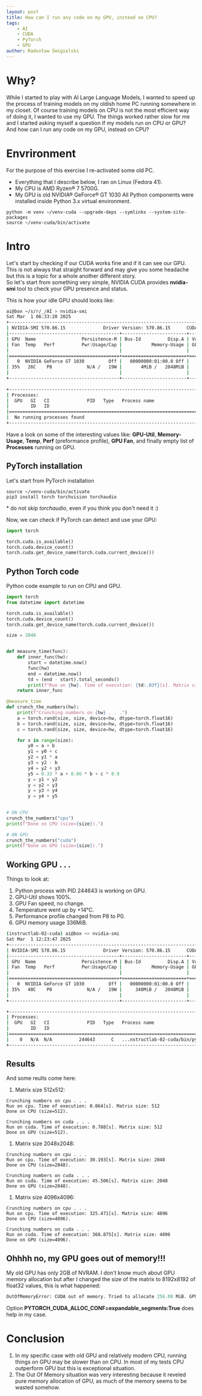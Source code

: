 ```yaml
---
layout: post
title: How can I run any code on my GPU, instead on CPU?
tags:
    - AI
    - CUDA
    - PyTorch
    - GPU
author: Radosław Śmigielski
---
```


Why?
====
While I started to play with AI Large Language Models, I wanted to speed up the process
of training models on my oldish home PC running somewhere in my closet. Of course training
models on CPU is not the most efficient way of doing it, I wanted to use my GPU.
The things worked rather slow for me and I started asking myself a question if my models
run on CPU or GPU? And how can I run any code on my GPU, instead on CPU?

Envrironment
============
For the purpose of this exercise I re-activated some old PC.
* Everything that I describe below, I ran on Linux (Fedora 41).
* My CPU is AMD Ryzen® 7 5700G.
* My GPU is old NVIDIA® GeForce® GT 1030
All Python components were installed inside Python 3.x virtual environment.
```
python -m venv ~/venv-cuda --upgrade-deps --symlinks --system-site-packages
source ~/venv-cuda/bin/activate
```

Intro
=====
Let's start by checking if our CUDA works fine and if it can see our GPU.
This is not always that straight forward and may give you some headache but this is a topic
for a whole another different story.  
So let's start from something very simple, NVIDIA CUDA provides __nvidia-smi__
tool to check your GPU presence and status.

This is how your idle GPU should looks like:
```bash
ai@box ~/s/r/_/AI > nvidia-smi
Sat Mar  1 06:33:20 2025
+-----------------------------------------------------------------------------------------+
| NVIDIA-SMI 570.86.15              Driver Version: 570.86.15      CUDA Version: 12.8     |
|-----------------------------------------+------------------------+----------------------+
| GPU  Name                 Persistence-M | Bus-Id          Disp.A | Volatile Uncorr. ECC |
| Fan  Temp   Perf          Pwr:Usage/Cap |           Memory-Usage | GPU-Util  Compute M. |
|                                         |                        |               MIG M. |
|=========================================+========================+======================|
|   0  NVIDIA GeForce GT 1030         Off |   00000000:01:00.0 Off |                  N/A |
| 35%   26C    P8             N/A /   19W |       4MiB /   2048MiB |      0%      Default |
|                                         |                        |                  N/A |
+-----------------------------------------+------------------------+----------------------+
                                                                                         
+-----------------------------------------------------------------------------------------+
| Processes:                                                                              |
|  GPU   GI   CI              PID   Type   Process name                        GPU Memory |
|        ID   ID                                                               Usage      |
|=========================================================================================|
|  No running processes found                                                             |
+-----------------------------------------------------------------------------------------+
```

Have a look on some of the interesting values like: __GPU-Util__, __Memory-Usage__, 
__Temp__, __Perf__ (preformance profile), __GPU Fan__, and finally empty list
of __Processes__ running on GPU.

PyTorch installation
--------------------
Let's start from PyTorch installation
```
source ~/venv-cuda/bin/activate
pip3 install torch torchvision torchaudio
```
\* do not skip _torchaudio_, even if you think you don't need it :)  

Now, we can check if PyTorch can detect and use your GPU:
```python
import torch

torch.cuda.is_available()
torch.cuda.device_count()
torch.cuda.get_device_name(torch.cuda.current_device())
```

Python Torch code
-----------------
Python code example to run on CPU and GPU.
```python
import torch
from datetime import datetime

torch.cuda.is_available()
torch.cuda.device_count()
torch.cuda.get_device_name(torch.cuda.current_device())

size = 2048


def measure_time(func):
    def inner_func(hw):
        start = datetime.now()
        func(hw)
        end = datetime.now()
        td = (end - start).total_seconds()
        print(f"Run on {hw}. Time of execution: {td:.03f}[s]. Matrix size: {size}")
    return inner_func

@measure_time
def crunch_the_numbers(hw):
    print(f"Crunching numbers on {hw} . . .")
    a = torch.rand(size, size, device=hw, dtype=torch.float16)
    b = torch.rand(size, size, device=hw, dtype=torch.float16)
    c = torch.rand(size, size, device=hw, dtype=torch.float16)

    for x in range(size):
        y0 = a + b
        y1 = y0 + c
        y2 = y1 * a
        y3 = y2 - b
        y4 = y2 + y3
        y5 = 0.33 * a + 0.66 * b + c * 0.9
        y = y1 + y2
        y = y2 + y3
        y = y3 + y4
        y = y4 + y5
 

# ON CPU
crunch_the_numbers("cpu")
print(f"Done on CPU (size={size}).")

# ON GPU
crunch_the_numbers("cuda")
print(f"Done on GPU (size={size}).")
```

Working GPU . . .
-----------------
Things to look at:
1. Python process with PID 244643 is working on GPU.
1. GPU-Util shows 100%.
1. GPU Fan speed, no change.
1. Temperature went up by +14°C.
1. Performance profile changed from P8 to P0.
1. GPU memory usage 336MiB.

```bash
(instructlab-02-cuda) ai@box ~> nvidia-smi
Sat Mar  1 12:23:47 2025
+-----------------------------------------------------------------------------------------+
| NVIDIA-SMI 570.86.15              Driver Version: 570.86.15      CUDA Version: 12.8     |
|-----------------------------------------+------------------------+----------------------+
| GPU  Name                 Persistence-M | Bus-Id          Disp.A | Volatile Uncorr. ECC |
| Fan  Temp   Perf          Pwr:Usage/Cap |           Memory-Usage | GPU-Util  Compute M. |
|                                         |                        |               MIG M. |
|=========================================+========================+======================|
|   0  NVIDIA GeForce GT 1030         Off |   00000000:01:00.0 Off |                  N/A |
| 35%   40C    P0             N/A /   19W |     340MiB /   2048MiB |    100%      Default |
|                                         |                        |                  N/A |
+-----------------------------------------+------------------------+----------------------+

+-----------------------------------------------------------------------------------------+
| Processes:                                                                              |
|  GPU   GI   CI              PID   Type   Process name                        GPU Memory |
|        ID   ID                                                               Usage      |
|=========================================================================================|
|    0   N/A  N/A          244643      C   ...nstructlab-02-cuda/bin/python        336MiB |
+-----------------------------------------------------------------------------------------+
```

Results
-------
And some reults come here:
1. Matrix size 512x512:
```
Crunching numbers on cpu . . .
Run on cpu. Time of execution: 0.064[s]. Matrix size: 512
Done on CPU (size=512).

Crunching numbers on cuda . . .
Run on cuda. Time of execution: 0.788[s]. Matrix size: 512
Done on GPU (size=512).
```
1. Matrix size 2048x2048:
```
Crunching numbers on cpu . . .
Run on cpu. Time of execution: 30.193[s]. Matrix size: 2048
Done on CPU (size=2048).

Crunching numbers on cuda . . .
Run on cuda. Time of execution: 45.506[s]. Matrix size: 2048
Done on GPU (size=2048).
```

1. Matrix size 4096x4096:
```
Crunching numbers on cpu . . .
Run on cpu. Time of execution: 325.471[s]. Matrix size: 4096
Done on CPU (size=4096).

Crunching numbers on cuda . . .
Run on cuda. Time of execution: 368.875[s]. Matrix size: 4096
Done on GPU (size=4096).
```

Ohhhh no, my GPU goes out of memory!!!
--------------------------------------
My old GPU has only 2GB of NVRAM. I don't know much about GPU memory allocation
but after I changed the size of the matrix to 8192x8192 of float32 values,
this is what happened:
```python
OutOfMemoryError: CUDA out of memory. Tried to allocate 256.00 MiB. GPU 0 has a total capacity of 1.95 GiB of which 153.81 MiB is free. Including non-PyTorch memory, this process has 1.79 GiB memory in use. Of the allocated memory 1.75 GiB is allocated by PyTorch, and 8.00 MiB is reserved by PyTorch but unallocated. If reserved but unallocated memory is large try setting PYTORCH_CUDA_ALLOC_CONF=expandable_segments:True to avoid fragmentation.  See documentation for Memory Management  (https://pytorch.org/docs/stable/notes/cuda.html#environment-variables)
```
Option __PYTORCH_CUDA_ALLOC_CONF=expandable_segments:True__ does help in my case.

Conclusion
==========
1. In my specific case with old GPU and relatively modern CPU,
   running things on GPU may be slower than on CPU. In most
   of my tests CPU outperform GPU but this is exceptional situation.
1. The Out Of Memory situation was very interesting because
   it reveled pure memory allocation of GPU, as much of the memory
   seems to be wasted somehow.

